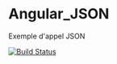 ﻿# Angular_JSON

Exemple d'appel JSON

[![Build Status](https://travis-ci.org/xavierdono/Angular_JSON.svg?branch=master)](https://travis-ci.org/xavierdono/Angular_JSON)

